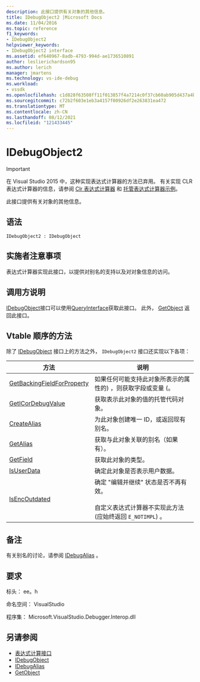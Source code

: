 ```yaml
---
description: 此接口提供有关对象的其他信息。
title: IDebugObject2 |Microsoft Docs
ms.date: 11/04/2016
ms.topic: reference
f1_keywords:
- IDebugObject2
helpviewer_keywords:
- IDebugObject2 interface
ms.assetid: ef640967-8adb-4793-994d-ae1736510891
author: leslierichardson95
ms.author: lerich
manager: jmartens
ms.technology: vs-ide-debug
ms.workload:
- vssdk
ms.openlocfilehash: c1d828f63508ff11f013857f4a7214c0f37cb60ab905d437a4bf707221bd0108
ms.sourcegitcommit: c72b2f603e1eb3a4157f00926df2e263831ea472
ms.translationtype: MT
ms.contentlocale: zh-CN
ms.lasthandoff: 08/12/2021
ms.locfileid: "121433445"
---
```

# <a name="idebugobject2"></a>IDebugObject2
> [!IMPORTANT]
> 在 Visual Studio 2015 中，这种实现表达式计算器的方法已弃用。 有关实现 CLR 表达式计算器的信息，请参阅 [Clr 表达式计算器](https://github.com/Microsoft/ConcordExtensibilitySamples/wiki/CLR-Expression-Evaluators) 和 [托管表达式计算器示例](https://github.com/Microsoft/ConcordExtensibilitySamples/wiki/Managed-Expression-Evaluator-Sample)。

 此接口提供有关对象的其他信息。

## <a name="syntax"></a>语法

```
IDebugObject2 : IDebugObject
```

## <a name="notes-for-implementers"></a>实施者注意事项
 表达式计算器实现此接口，以提供对别名的支持以及对对象信息的访问。

## <a name="notes-for-callers"></a>调用方说明
 [IDebugObject](../../../extensibility/debugger/reference/idebugobject.md)接口可以使用[QueryInterface](/cpp/atl/queryinterface)获取此接口。 此外， [GetObject](../../../extensibility/debugger/reference/idebugalias-getobject.md) 返回此接口。

## <a name="methods-in-vtable-order"></a>Vtable 顺序的方法
 除了 [IDebugObject](../../../extensibility/debugger/reference/idebugobject.md) 接口上的方法之外， `IDebugObject2` 接口还实现以下各项：

|方法|说明|
|------------|-----------------|
|[GetBackingFieldForProperty](../../../extensibility/debugger/reference/idebugobject2-getbackingfieldforproperty.md)|如果任何可能支持此对象所表示的属性的) ，则获取字段或变量 (。|
|[GetICorDebugValue](../../../extensibility/debugger/reference/idebugobject2-geticordebugvalue.md)|获取表示此对象的值的托管代码对象。|
|[CreateAlias](../../../extensibility/debugger/reference/idebugobject2-createalias.md)|为此对象创建唯一 ID，或返回现有别名。|
|[GetAlias](../../../extensibility/debugger/reference/idebugobject2-getalias.md)|获取与此对象关联的别名（如果有）。|
|[GetField](../../../extensibility/debugger/reference/idebugobject2-getfield.md)|获取此对象的类型。|
|[IsUserData](../../../extensibility/debugger/reference/idebugobject2-isuserdata.md)|确定此对象是否表示用户数据。|
|[IsEncOutdated](../../../extensibility/debugger/reference/idebugobject2-isencoutdated.md)|确定 "编辑并继续" 状态是否不再有效。<br /><br /> 自定义表达式计算器不实现此方法 (应始终返回 `E_NOTIMPL`) 。|

## <a name="remarks"></a>备注
 有关别名的讨论，请参阅 [IDebugAlias](../../../extensibility/debugger/reference/idebugalias.md) 。

## <a name="requirements"></a>要求
 标头： ee。h

 命名空间： VisualStudio

 程序集： Microsoft.VisualStudio.Debugger.Interop.dll

## <a name="see-also"></a>另请参阅
- [表达式计算接口](../../../extensibility/debugger/reference/expression-evaluation-interfaces.md)
- [IDebugObject](../../../extensibility/debugger/reference/idebugobject.md)
- [IDebugAlias](../../../extensibility/debugger/reference/idebugalias.md)
- [GetObject](../../../extensibility/debugger/reference/idebugalias-getobject.md)
